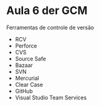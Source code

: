 # Aula 6 der  GCM

Ferramentas de controle de versão

* RCV
* Perforce
* CVS
* Source Safe
* Bazaar
* SVN
* Mercurial
* Clear Case
* GitHub
* Visual Studio Team Services
